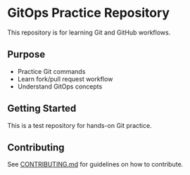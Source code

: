 # GitOps Practice Repository

This repository is for learning Git and GitHub workflows.

## Purpose
- Practice Git commands
- Learn fork/pull request workflow
- Understand GitOps concepts

## Getting Started
This is a test repository for hands-on Git practice.


## Contributing
See [CONTRIBUTING.md](CONTRIBUTING.md) for guidelines on how to contribute.


